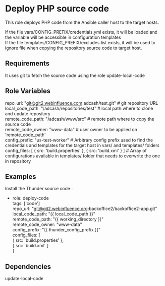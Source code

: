 Deploy PHP source code  
============

This role deploys PHP code from the Ansible caller host to the target hosts. 

If the file vars/CONFIG_PREFIX/credentials.yml exists, it will be loaded and the variable will be accessible in configuration templates  
If the file templates/CONFIG_PREFIX/excludes.list exists, it will be used to ignore file when copying the repository source code to target host.  

Requirements  
------------

It uses git to fetch the source code using the role update-local-code  

Role Variables
--------------

 repo_url: "git@git2.webinfluence.com:adcash/test.git" # git repository URL  
 local_code_path: "/adcash/repositories/test" # local path where to clone and update repository  
 remote_code_path: "/adcash/www/src" # remote path where to copy the source code  
 remote_code_owner: "www-data" # user owner to be applied on 'remote_code_path'  
 config_prefix: "us-test-worker" # Arbitrary config prefix used to find the credentials and templates for the target host in vars/ and templates/ folders  
 config_files: [ { src: 'build.properties' }, { src: 'build.xml' } ] # Array of configurations available in templates/ folder that needs to overwrite the one in repository  

Examples
--------

Install the Thunder source code :

  - role: deploy-code  
    tags: ['code']  
    repo_url: "git@git2.webinfluence.org:backoffice2/backoffice2-app.git"  
    local_code_path: "{{ local_code_path }}"  
    remote_code_path: "{{ working_directory }}"  
    remote_code_owner: "www-data"  
    config_prefix: "{{ thunder_config_prefix }}"  
    config_files: [  
      { src: 'build.properties' },  
      { src: 'build.xml' }  
    ]  

Dependencies  
------------

update-local-code  
